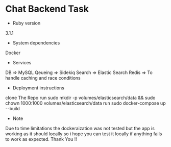 # Chat Backend Task

* Ruby version

3.1.1

* System dependencies

Docker

* Services

DB => MySQL
Qeueing => Sidekiq
Search => Elastic Search
Redis => To handle caching and race conditions

* Deployment instructions

clone The Repo 
run sudo mkdir -p volumes/elasticsearch/data && sudo chown 1000:1000 volumes/elasticsearch/data
run sudo docker-compose up --build

* Note

Due to time limitations the dockeraization was not tested but the app is working as it should locally so i hope you can test it locally if anything fails to work as expected. Thank You !! 
